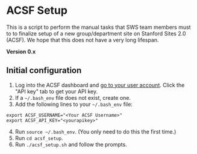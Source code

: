 # ACSF Setup
This is a script to perform the manual tasks that SWS team members must to to finalize setup of a new group/department site on Stanford Sites 2.0 (ACSF). We hope that this does not have a very long lifespan.

**Version 0.x**

## Initial configuration
1. Log into the ACSF dashboard and [go to your user account](https://www.cardinalsites.acsitefactory.com/user). Click the "API key" tab to get your API key.
2. If a `~/.bash_env` file does not exist, create one.
3. Add the following lines to your `~/.bash_env` file:
```
export ACSF_USERNAME="<Your ACSF Username>"
export ACSF_API_KEY="<yourapikey>"
```
4. Run `source ~/.bash_env`. (You only need to do this the first time.)
5. Run `cd acsf_setup`.
6. Run `./acsf_setup.sh` and follow the prompts.